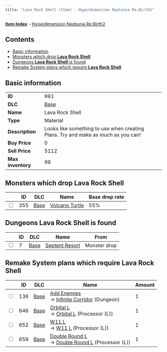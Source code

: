```yaml
---
title: "Lava Rock Shell (Item) - Hyperdimension Neptunia Re;Birth2"
---
```


[**Item Index**](/neptunia/rb2/item/index.html) - [Hyperdimension Neptunia Re;Birth2](/neptunia/rb2)

## Contents

- [Basic information](#basic-information)
- [Monsters which drop **Lava Rock Shell**](#monsters-which-drop-lava-rock-shell)
- [Dungeons **Lava Rock Shell** is found](#dungeons-lava-rock-shell-is-found)
- [Remake System plans which require **Lava Rock Shell**](#remake-system-plans-which-require-lava-rock-shell)

## Basic information

|   |   |
| -- | -- |
| **ID** | 991 |
| **DLC** | [Base](/neptunia/rb2/dlc/0-base.html) |
| **Name** | Lava Rock Shell |
| **Type** | Material |
| **Description** | Looks like something to use when creating Plans. Try and make as much as you can! |
| **Buy Price** | 0 |
| **Sell Price** | 5112 |
| **Max inventory** | 99 |

## Monsters which drop **Lava Rock Shell**

|    | ID | DLC | Name | Base drop rate |
| -- | -- | --- | ---- | -------------- |
| <input type="checkbox" id="rb2-monster-0-355" class="trackbox" /> | 355 | [Base](/neptunia/rb2/dlc/0-base.html) | [Volcano Turtle](/neptunia/rb2/monster/0-355-volcano-turtle.html) | 55% |

## Dungeons **Lava Rock Shell** is found

|    | ID | DLC | Name | From |
| -- | -- | --- | ---- | ---- |
| <input type="checkbox" id="rb2-dungeon-0-7" class="trackbox" /> | 7 | [Base](/neptunia/rb2/dlc/0-base.html) | [Septent Resort](/neptunia/rb2/dungeon/0-7-septent-resort.html) | Monster drop |

## Remake System plans which require **Lava Rock Shell**

|    | ID | DLC | Name | Amount |
| -- | -- | --- | ---- | ------ |
| <input type="checkbox" id="rb2-remake-0-136" class="trackbox" /> | 136 | [Base](/neptunia/rb2/dlc/0-base.html) | [Add Enemies](/neptunia/rb2/remake/0-136-add-enemies.html)<br />→ [Infinite Corridor](/neptunia/rb2/dungeon/0-27-infinite-corridor.html) (Dungeon) | 1 |
| <input type="checkbox" id="rb2-remake-0-646" class="trackbox" /> | 646 | [Base](/neptunia/rb2/dlc/0-base.html) | [Orbital L](/neptunia/rb2/remake/0-646-orbital-l.html)<br />→ [Orbital L](/neptunia/rb2/item/0-3260-orbital-l.html) (Processor (L)) | 1 |
| <input type="checkbox" id="rb2-remake-0-652" class="trackbox" /> | 652 | [Base](/neptunia/rb2/dlc/0-base.html) | [W11 L](/neptunia/rb2/remake/0-652-w11-l.html)<br />→ [W11 L](/neptunia/rb2/item/0-3362-w11-l.html) (Processor (L)) | 1 |
| <input type="checkbox" id="rb2-remake-0-658" class="trackbox" /> | 658 | [Base](/neptunia/rb2/dlc/0-base.html) | [Double Round L](/neptunia/rb2/remake/0-658-double-round-l.html)<br />→ [Double Round L](/neptunia/rb2/item/0-3308-double-round-l.html) (Processor (L)) | 1 |